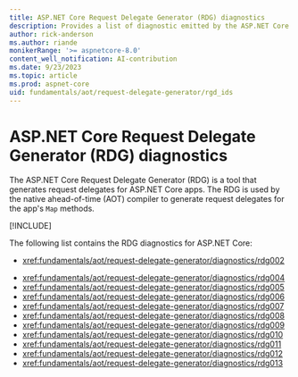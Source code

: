 ```yaml
---
title: ASP.NET Core Request Delegate Generator (RDG) diagnostics
description: Provides a list of diagnostic emitted by the ASP.NET Core Request Delegate Generator (RDG) for native AOT
author: rick-anderson
ms.author: riande
monikerRange: '>= aspnetcore-8.0'
content_well_notification: AI-contribution
ms.date: 9/23/2023
ms.topic: article
ms.prod: aspnet-core
uid: fundamentals/aot/request-delegate-generator/rgd_ids
---
```

# ASP.NET Core Request Delegate Generator (RDG) diagnostics

The ASP.NET Core Request Delegate Generator (RDG) is a tool that generates request delegates for ASP.NET Core apps. The RDG is used by the native ahead-of-time (AOT) compiler to generate request delegates for the app's `Map` methods.

[!INCLUDE[](~/fundamentals/aot/includes/aot_preview.md)]

The following list contains the RDG diagnostics for ASP.NET Core:

<!--
* <xref:fundamentals/aot/request-delegate-generator/diagnostics/rdg001>
-->
* <xref:fundamentals/aot/request-delegate-generator/diagnostics/rdg002>
<!--
* <xref:fundamentals/aot/request-delegate-generator/diagnostics/rdg003>
-->
* <xref:fundamentals/aot/request-delegate-generator/diagnostics/rdg004>
* <xref:fundamentals/aot/request-delegate-generator/diagnostics/rdg005>
* <xref:fundamentals/aot/request-delegate-generator/diagnostics/rdg006>
* <xref:fundamentals/aot/request-delegate-generator/diagnostics/rdg007>
* <xref:fundamentals/aot/request-delegate-generator/diagnostics/rdg008>
* <xref:fundamentals/aot/request-delegate-generator/diagnostics/rdg009>
* <xref:fundamentals/aot/request-delegate-generator/diagnostics/rdg010>
* <xref:fundamentals/aot/request-delegate-generator/diagnostics/rdg011>
* <xref:fundamentals/aot/request-delegate-generator/diagnostics/rdg012>
* <xref:fundamentals/aot/request-delegate-generator/diagnostics/rdg013>
<!--
* <xref:fundamentals/aot/request-delegate-generator/diagnostics/rdg014>
* <xref:fundamentals/aot/request-delegate-generator/diagnostics/rdg015>
* <xref:fundamentals/aot/request-delegate-generator/diagnostics/rdg016>
* <xref:fundamentals/aot/request-delegate-generator/diagnostics/rdg017>
* <xref:fundamentals/aot/request-delegate-generator/diagnostics/rdg018>
* <xref:fundamentals/aot/request-delegate-generator/diagnostics/rdg019>
* <xref:fundamentals/aot/request-delegate-generator/diagnostics/rdg020>
* <xref:fundamentals/aot/request-delegate-generator/diagnostics/rdg021>
* <xref:fundamentals/aot/request-delegate-generator/diagnostics/rdg022>
* <xref:fundamentals/aot/request-delegate-generator/diagnostics/rdg023>
* <xref:fundamentals/aot/request-delegate-generator/diagnostics/rdg024>
* <xref:fundamentals/aot/request-delegate-generator/diagnostics/rdg025> -->